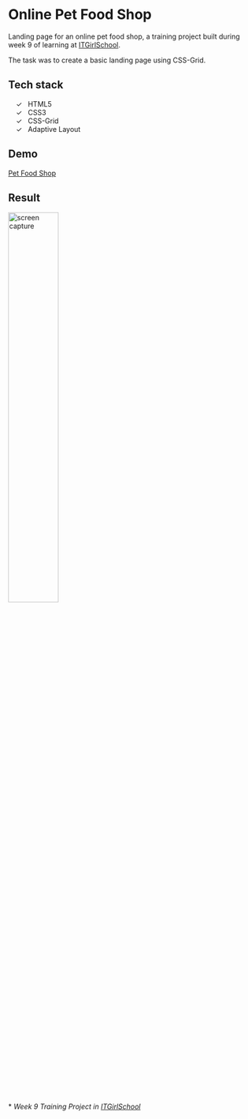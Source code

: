 # Online Pet Food Shop

Landing page for an online pet food shop, a training project built during week 9 of learning at [ITGirlSchool]. 

The task was to create a basic landing page using CSS-Grid.

## Tech stack

&nbsp;&nbsp;&nbsp;&nbsp;&check;&nbsp;&nbsp; HTML5<br>
&nbsp;&nbsp;&nbsp;&nbsp;&check;&nbsp;&nbsp; CSS3<br>
&nbsp;&nbsp;&nbsp;&nbsp;&check;&nbsp;&nbsp; CSS-Grid<br>
&nbsp;&nbsp;&nbsp;&nbsp;&check;&nbsp;&nbsp; Adaptive Layout<br>

## Demo
[Pet Food Shop]

## Result

<img width="45%" alt="screen capture" src="../main/assets/img/captureweb.jpeg">

<br><br> 
\* _Week 9 Training Project in [ITGirlSchool]_ 
  

   [ITGirlSchool]: <https://itgirlschool.com/en>
   [Pet Food Shop]: <https://alenagm.github.io/pet-food-shop/>
